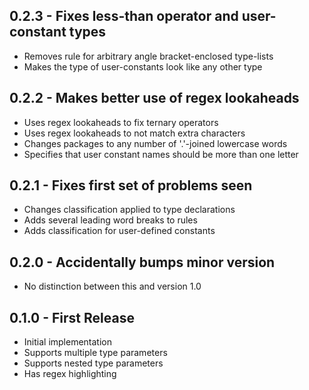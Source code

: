 ## 0.2.3 - Fixes less-than operator and user-constant types
* Removes rule for arbitrary angle bracket-enclosed type-lists
* Makes the type of user-constants look like any other type

## 0.2.2 - Makes better use of regex lookaheads
* Uses regex lookaheads to fix ternary operators
* Uses regex lookaheads to not match extra characters
* Changes packages to any number of '.'-joined lowercase words
* Specifies that user constant names should be more than one letter

## 0.2.1 - Fixes first set of problems seen
* Changes classification applied to type declarations
* Adds several leading word breaks to rules
* Adds classification for user-defined constants

## 0.2.0 - Accidentally bumps minor version
* No distinction between this and version 1.0

## 0.1.0 - First Release
* Initial implementation
* Supports multiple type parameters
* Supports nested type parameters
* Has regex highlighting